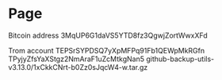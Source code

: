# Page
Bitcoin address
3MqUP6G1daVS5YTD8fz3QgwjZortWwxXFd

Trom account
TEPSrSYPDSQ7yXpMFPq91Fb1QEWpMkRGfn
TPyjyZfsYaXStgz2NmAraF1uZcMtkgNan5
github-backup-utils-v3.13.0/1xCkkCNrt-b0Zz0sJqcW4-w.tar.gz
